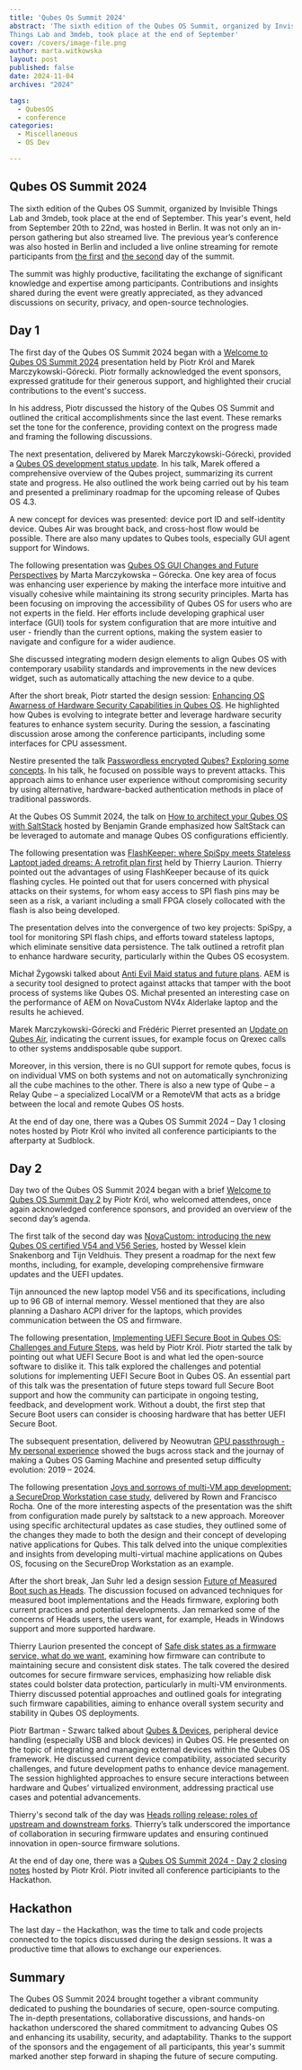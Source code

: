 ```yaml
---
title: 'Qubes Os Summit 2024'
abstract: 'The sixth edition of the Qubes OS Summit, organized by Invisible 
Things Lab and 3mdeb, took place at the end of September'
cover: /covers/image-file.png
author: marta.witkowska
layout: post
published: false
date: 2024-11-04
archives: "2024"

tags:
  - QubesOS
  - conference
categories:
  - Miscellaneous
  - OS Dev

---
```


## Qubes OS Summit 2024

The sixth edition of the Qubes OS Summit, organized by Invisible Things Lab and
3mdeb, took place at the end of September. This year's event, held from
September 20th to 22nd, was hosted in Berlin. It was not only an in-person
gathering but also streamed live. The previous year’s conference was also hosted
in Berlin and included a live online streaming for remote participants from 
[the first](https://www.youtube.com/watch?v=_UxndcxIngw&t=2s) and 
[the second](https://www.youtube.com/watch?v=xo2BVTn7ohs&t=3s) day of the
summit. 

The summit was highly productive, facilitating the exchange of significant
knowledge and expertise among participants. Contributions and insights shared
during the event were greatly appreciated, as they advanced discussions on
security, privacy, and open-source technologies.

## Day 1

The first day of the Qubes OS Summit 2024 began with a
[Welcome to Qubes OS Summit 2024](https://www.youtube.com/watch?v=lJFxtdan9qY)
presentation held by Piotr Król and Marek Marczykowski-Górecki. Piotr formally
acknowledged the event sponsors, expressed gratitude for their generous support,
and highlighted their crucial contributions to the event's success.

In his address, Piotr discussed the history of the Qubes OS Summit and outlined
the critical accomplishments since the last event. These remarks set the tone
for the conference, providing context on the progress made and framing the
following discussions.

The next presentation, delivered by Marek Marczykowski-Górecki, provided a
[Qubes OS development status update](https://www.youtube.com/watch?v=5j7P7E0uq0s). 
In his talk, Marek offered a comprehensive overview of the Qubes project, 
summarizing its current state and progress. He also outlined the work being 
carried out by his team and presented a preliminary roadmap for the upcoming 
release of Qubes OS 4.3.

A new concept for devices was presented: device port ID and self-identity
device. Qubes Air was brought back, and cross-host flow would be possible. There
are also many updates to Qubes tools, especially GUI agent support for Windows.

The following presentation was [Qubes OS GUI Changes and Future Perspectives](https://www.youtube.com/watch?v=5j7P7E0uq0s) by
Marta Marczykowska – Górecka. One key area of focus was enhancing user
experience by making the interface more intuitive and visually cohesive while
maintaining its strong security principles. Marta has been focusing on improving
the accessibility of Qubes OS for users who are not experts in the field. Her
efforts include developing graphical user interface (GUI) tools for system
configuration that are more intuitive and user - friendly than the current
options, making the system easier to navigate and configure for a wider
audience.

She discussed integrating modern design elements to align Qubes OS with
contemporary usability standards and improvements in the new devices widget,
such as automatically attaching the new device to a qube.

After the short break, Piotr started the design session: 
[Enhancing OS Awarness of Hardware Security Capabilities in Qubes OS](https://www.youtube.com/watch?v=tT9ss8gQYm8&t=5s). 
He highlighted how Qubes is evolving to integrate better and leverage hardware 
security features to enhance system security. During the session, a fascinating
discussion arose among the conference participants, including some interfaces 
for CPU assessment.

Nestire presented the talk [Passwordless encrypted Qubes? Exploring some concepts](https://www.youtube.com/watch?v=GUOnBapSLRE&t=5s). 
In his talk, he focused on possible ways to prevent attacks. This approach aims 
to enhance user experience without compromising security by using
alternative, hardware-backed authentication methods in place of traditional
passwords.

At the Qubes OS Summit 2024, the talk on [How to architect your Qubes OS with SaltStack](https://www.youtube.com/watch?v=GUOnBapSLRE&t=5s) 
hosted by Benjamin Grande emphasized how SaltStack can be leveraged to automate
and manage Qubes OS configurations efficiently.

The following presentation was [FlashKeeper: where SpiSpy meets Stateless Laptopt jaded dreams: A retrofit plan first](https://www.youtube.com/watch?v=DxFceGi6C0k) held by Thierry Laurion. Thierry pointed out the advantages of using FlashKeeper
because of its quick flashing cycles. He pointed out that for users concerned 
with physical attacks on their systems, for whom easy access to SPI flash pins 
may be seen as a risk, a variant including a small FPGA closely collocated with 
the flash is also being developed.

The presentation delves into the convergence of two key projects: SpiSpy, a tool
for monitoring SPI flash chips, and efforts toward stateless laptops, which
eliminate sensitive data persistence. The talk outlined a retrofit plan to
enhance hardware security, particularly within the Qubes OS ecosystem.

Michał Żygowski talked about [Anti Evil Maid status and future plans](https://www.youtube.com/watch?v=5ieNhbLLTIU).
AEM is a security tool designed to protect against attacks that tamper with the
boot process of systems like Qubes OS. Michał presented an interesting case on 
the performance of AEM on NovaCustom NV4x Alderlake laptop and the results he
achieved.

Marek Marczykowski-Górecki and Frédéric Pierret presented an [Update on Qubes Air](https://www.youtube.com/watch?v=V4flhwEITr4),
indicating the current issues, for example focus on Qrexec calls to other
systems anddisposable qube support.

Moreover, in this version, there is no GUI support for remote qubes, focus is on
individual VMS on both systems and not on automatically synchronizing all the
cube machines to the other. There is also a new type of Qube – a Relay Qube – a
specialized LocalVM or a RemoteVM that acts as a bridge between the local and
remote Qubes OS hosts.

At the end of day one, there was a Qubes OS Summit 2024 – Day 1 closing notes
hosted by Piotr Król who invited all conference participiants to the afterparty
at Sudblock. 

## Day 2

Day two of the Qubes OS Summit 2024 began with a brief 
[Welcome to Qubes OS Summit Day 2](https://www.youtube.com/watch?v=9AkBeBwxdA0) 
by Piotr Król, who welcomed attendees, once again acknowledged
conference sponsors, and provided an overview of the second day’s agenda.

The first talk of the second day was [NovaCustom: introducing the new Qubes OS certified V54 and V56 Series](https://www.youtube.com/watch?v=RV-1IR_d1Gg), 
hosted by Wessel klein Snakenborg and Tijn Veldhuis. They present a roadmap for 
the next few months, including, for example, developing comprehensive firmware 
updates and the UEFI updates. 

Tijn announced the new laptop model V56 and its specifications, including up to
96 GB of internal memory. Wessel mentioned that they are also planning a Dasharo
ACPI driver for the laptops, which provides communication between the OS and
firmware.

The following presentation, [Implementing UEFI Secure Boot in Qubes OS: Challenges and Future Steps](https://www.youtube.com/watch?v=ZcF_RN04oq8), 
was held by Piotr Król. Piotr started the talk by pointing out what UEFI Secure 
Boot is and what led the open-source software to dislike it. This talk explored
the challenges and potential solutions for implementing UEFI Secure Boot in 
Qubes OS. An essential part of this talk was the presentation of future steps 
toward full Secure Boot support and how the community can participate in ongoing
testing, feedback, and development work. Without a doubt, the first step that 
Secure Boot users can consider is choosing hardware that has better UEFI Secure 
Boot.

The subsequent presentation, delivered by Neowutran [GPU passthrough - My personal experience](https://www.youtube.com/watch?v=_OTwWvlDcgg) 
showed the bugs across stack and the journay of making a Qubes OS Gaming Machine
and presented setup difficulty evolution: 2019 – 2024.

The following presentation [Joys and sorrows of multi-VM app development: a SecureDrop Workstation case study](https://www.youtube.com/watch?v=GIZTeJU0iBY&t=10s), delivered by Rown and Francisco Rocha. One of the more interesting aspects of 
the presentation was the shift from configuration made purely by saltstack to 
a new approach. Moreover using specific architectural updates as case studies, 
they outlined some of the changes they made to both the design and their concept
of developing native applications for Qubes. This talk delved into the unique 
complexities and insights from developing multi-virtual machine applications on
Qubes OS, focusing on the SecureDrop Workstation as an example.

After the short break, Jan Suhr led a design session [Future of Measured Boot such as Heads](https://www.youtube.com/watch?v=ZPeidhgNBtg&list=PLuISieMwVBpL5S7kPUHKenoFj_YJ8Y0_d&index=6s). The discussion focused on advanced techniques for measured
boot implementations and the Heads firmware, exploring both current practices
and potential developments. Jan remarked some of the concerns of Heads users,
the users want, for example, Heads in Windows support and more supported
hardware.

Thierry Laurion presented the concept of [Safe disk states as a firmware service, what do we want](https://www.youtube.com/watch?v=It13u9UASs4&list=PLuISieMwVBpL5S7kPUHKenoFj_YJ8Y0_d&index=7), examining how firmware can 
contribute to maintaining secure and consistent disk states. The talk covered 
the desired outcomes for secure firmware services, emphasizing how reliable disk
states could bolster data protection, particularly in multi-VM environments. 
Thierry discussed potential approaches and outlined goals for integrating such 
firmware capabilities, aiming to enhance overall system security and stability
in Qubes OS deployments.

Piotr Bartman - Szwarc talked about [Qubes & Devices](https://www.youtube.com/watch?v=zQzZUf9Kzjs&list=PLuISieMwVBpL5S7kPUHKenoFj_YJ8Y0_d&index=8),
peripheral device handling (especially USB and block devices) in Qubes OS. He
presented on the topic of integrating and managing external devices within the
Qubes OS framework. He discussed current device compatibility, associated
security challenges, and future development paths to enhance device management.
The session highlighted approaches to ensure secure interactions between
hardware and Qubes’ virtualized environment, addressing practical use cases and
potential advancements.

Thierry's second talk of the day was [Heads rolling release: roles of upstream and downstream forks](https://www.youtube.com/watch?v=mAb_kHrF6SQ&list=PLuISieMwVBpL5S7kPUHKenoFj_YJ8Y0_d&index=9). Thierry’s talk underscored the
importance of collaboration in securing firmware updates and ensuring continued 
innovation in open-source firmware solutions.

At the end of day one, there was a [Qubes OS Summit 2024 - Day 2 closing notes](https://www.youtube.com/watch?v=5P1dCUNbDm8&list=PLuISieMwVBpL5S7kPUHKenoFj_YJ8Y0_d&index=10) hosted by Piotr Król. Piotr invited all conference participiants to 
the Hackathon.

## Hackathon

The last day – the Hackathon, was the time to talk and code projects connected
to the topics discussed during the design sessions. It was a productive time
that allows to exchange our experiences.

## Summary

The Qubes OS Summit 2024 brought together a vibrant community dedicated to
pushing the boundaries of secure, open-source computing. The in-depth
presentations, collaborative discussions, and hands-on hackathon underscored the
shared commitment to advancing Qubes OS and enhancing its usability, security,
and adaptability. Thanks to the support of the sponsors and the engagement of
all participants, this year's summit marked another step forward in shaping the
future of secure computing.
